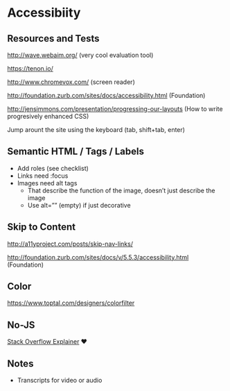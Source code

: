 # Accessibiity

## Resources and Tests

http://wave.webaim.org/ (very cool evaluation tool)

https://tenon.io/

http://www.chromevox.com/ (screen reader)

http://foundation.zurb.com/sites/docs/accessibility.html (Foundation)

http://jensimmons.com/presentation/progressing-our-layouts (How to write progresively enhanced CSS)


Jump arount the site using the keyboard (tab, shift+tab, enter)

## Semantic HTML / Tags / Labels

- Add roles (see checklist)
- Links need :focus
- Images need alt tags 
	- That describe the function of the image, doesn’t just describe the image
	- Use alt=”” (empty) if just decorative

## Skip to Content

http://a11yproject.com/posts/skip-nav-links/

http://foundation.zurb.com/sites/docs/v/5.5.3/accessibility.html (Foundation)

## Color

https://www.toptal.com/designers/colorfilter

## No-JS

[Stack Overflow Explainer](https://stackoverflow.com/questions/6724515/what-is-the-purpose-of-the-html-no-js-class) :heart:

## Notes

- Transcripts for video or audio
